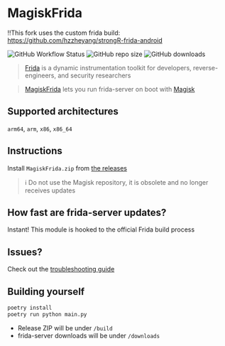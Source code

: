 # MagiskFrida

‼️This fork uses the custom frida build: https://github.com/hzzheyang/strongR-frida-android

![GitHub Workflow Status](https://img.shields.io/github/actions/workflow/status/ViRb3/magisk-frida/main.yml?branch=master)
![GitHub repo size](https://img.shields.io/github/repo-size/ViRb3/magisk-frida)
![GitHub downloads](https://img.shields.io/github/downloads/ViRb3/magisk-frida/total)

> [Frida](https://frida.re) is a dynamic instrumentation toolkit for developers, reverse-engineers, and security researchers

> [MagiskFrida](README.md) lets you run frida-server on boot with [Magisk](https://github.com/topjohnwu/Magisk)

## Supported architectures

`arm64`, `arm`, `x86`, `x86_64`

## Instructions

Install `MagiskFrida.zip` from [the releases](https://github.com/ViRb3/magisk-frida/releases)

> :information_source: Do not use the Magisk repository, it is obsolete and no longer receives updates

## How fast are frida-server updates?

Instant! This module is hooked to the official Frida build process

## Issues?

Check out the [troubleshooting guide](TROUBLESHOOTING.md)

## Building yourself

```bash
poetry install
poetry run python main.py
```

- Release ZIP will be under `/build`
- frida-server downloads will be under `/downloads`
